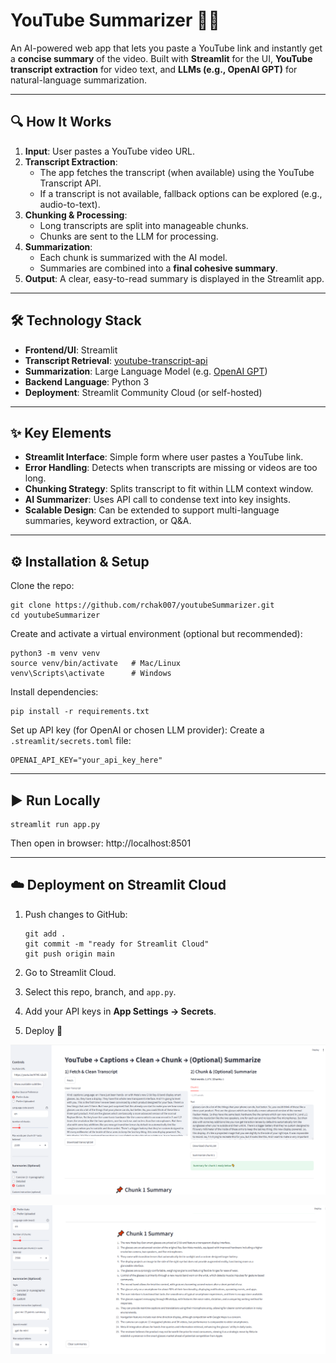 # YouTube Summarizer 🎥📝

An AI-powered web app that lets you paste a YouTube link and instantly get a **concise summary** of the video.
 Built with **Streamlit** for the UI, **YouTube transcript extraction** for video text, and **LLMs (e.g., OpenAI GPT)** for natural-language summarization.

------

## 🔍 How It Works

1. **Input**: User pastes a YouTube video URL.
2. **Transcript Extraction**:
   - The app fetches the transcript (when available) using the YouTube Transcript API.
   - If a transcript is not available, fallback options can be explored (e.g., audio-to-text).
3. **Chunking & Processing**:
   - Long transcripts are split into manageable chunks.
   - Chunks are sent to the LLM for processing.
4. **Summarization**:
   - Each chunk is summarized with the AI model.
   - Summaries are combined into a **final cohesive summary**.
5. **Output**: A clear, easy-to-read summary is displayed in the Streamlit app.

------

## 🛠️ Technology Stack

- **Frontend/UI**: Streamlit
- **Transcript Retrieval**: [youtube-transcript-api](https://pypi.org/project/youtube-transcript-api/)
- **Summarization**: Large Language Model (e.g. [OpenAI GPT](https://platform.openai.com/))
- **Backend Language**: Python 3
- **Deployment**: Streamlit Community Cloud (or self-hosted)

------

## ✨ Key Elements

- **Streamlit Interface**: Simple form where user pastes a YouTube link.
- **Error Handling**: Detects when transcripts are missing or videos are too long.
- **Chunking Strategy**: Splits transcript to fit within LLM context window.
- **AI Summarizer**: Uses API call to condense text into key insights.
- **Scalable Design**: Can be extended to support multi-language summaries, keyword extraction, or Q&A.

------

## ⚙️ Installation & Setup

Clone the repo:

```
git clone https://github.com/rchak007/youtubeSummarizer.git
cd youtubeSummarizer
```

Create and activate a virtual environment (optional but recommended):

```
python3 -m venv venv
source venv/bin/activate   # Mac/Linux
venv\Scripts\activate      # Windows
```

Install dependencies:

```
pip install -r requirements.txt
```

Set up API key (for OpenAI or chosen LLM provider):
 Create a `.streamlit/secrets.toml` file:

```
OPENAI_API_KEY="your_api_key_here"
```

------

## ▶️ Run Locally

```
streamlit run app.py
```

Then open in browser: http://localhost:8501

------

## ☁️ Deployment on Streamlit Cloud

1. Push changes to GitHub:

   ```
   git add .
   git commit -m "ready for Streamlit Cloud"
   git push origin main
   ```

2. Go to Streamlit Cloud.

3. Select this repo, branch, and `app.py`.

4. Add your API keys in **App Settings → Secrets**.

5. Deploy 🚀





![image-20250919105609282](./Images/image-20250919105609282.png)



![image-20250919105630652](./Images/image-20250919105630652.png)









